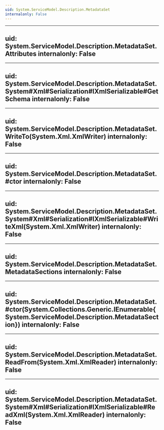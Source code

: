```yaml
---
uid: System.ServiceModel.Description.MetadataSet
internalonly: False
---
```


---
uid: System.ServiceModel.Description.MetadataSet.Attributes
internalonly: False
---

---
uid: System.ServiceModel.Description.MetadataSet.System#Xml#Serialization#IXmlSerializable#GetSchema
internalonly: False
---

---
uid: System.ServiceModel.Description.MetadataSet.WriteTo(System.Xml.XmlWriter)
internalonly: False
---

---
uid: System.ServiceModel.Description.MetadataSet.#ctor
internalonly: False
---

---
uid: System.ServiceModel.Description.MetadataSet.System#Xml#Serialization#IXmlSerializable#WriteXml(System.Xml.XmlWriter)
internalonly: False
---

---
uid: System.ServiceModel.Description.MetadataSet.MetadataSections
internalonly: False
---

---
uid: System.ServiceModel.Description.MetadataSet.#ctor(System.Collections.Generic.IEnumerable{System.ServiceModel.Description.MetadataSection})
internalonly: False
---

---
uid: System.ServiceModel.Description.MetadataSet.ReadFrom(System.Xml.XmlReader)
internalonly: False
---

---
uid: System.ServiceModel.Description.MetadataSet.System#Xml#Serialization#IXmlSerializable#ReadXml(System.Xml.XmlReader)
internalonly: False
---

